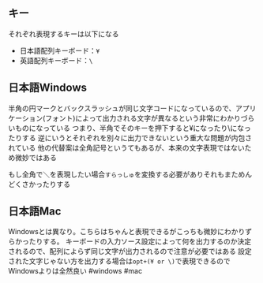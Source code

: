 ## キー
それぞれ表現するキーは以下になる
- 日本語配列キーボード：`¥`
- 英語配列キーボード：`\`
## 日本語Windows
半角の円マークとバックスラッシュが同じ文字コードになっているので、アプリケーション(フォント)によって出力される文字が異なるという非常にわかりづらいものになっている
つまり、半角でそのキーを押下すると¥になったり\\になったりする
逆にいうとそれぞれを別々に出力できないという重大な問題が内包されている
他の代替案は全角記号というてもあるが、本来の文字表現ではないため微妙ではある

もし全角で＼を表現したい場合`すらっしゅ`を変換する必要がありそれもまためんどくさかったりする
## 日本語Mac
Windowsとは異なり。こちらはちゃんと表現できるがこっちも微妙にわかりずらかったりする。
キーボードの入力ソース設定によって何を出力するのか決定されるので、配列によらず同じ文字が出力されるので注意が必要ではある
設定された文字じゃない方を出力する場合は`opt+(¥ or \)`で表現できるのでWindowsよりは全然良い
#windows #mac 